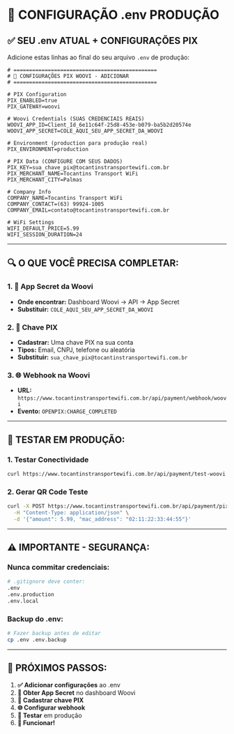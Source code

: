 # 🚀 CONFIGURAÇÃO .env PRODUÇÃO

## ✅ **SEU .env ATUAL + CONFIGURAÇÕES PIX**

Adicione estas linhas ao final do seu arquivo `.env` de produção:

```env
# ==============================================
# 🚀 CONFIGURAÇÕES PIX WOOVI - ADICIONAR
# ==============================================

# PIX Configuration
PIX_ENABLED=true
PIX_GATEWAY=woovi

# Woovi Credentials (SUAS CREDENCIAIS REAIS)
WOOVI_APP_ID=Client_Id_6e11c64f-25d8-453e-b079-ba5b2d20574e
WOOVI_APP_SECRET=COLE_AQUI_SEU_APP_SECRET_DA_WOOVI

# Environment (production para produção real)
PIX_ENVIRONMENT=production

# PIX Data (CONFIGURE COM SEUS DADOS)
PIX_KEY=sua_chave_pix@tocantinstransportewifi.com.br
PIX_MERCHANT_NAME=Tocantins Transport WiFi
PIX_MERCHANT_CITY=Palmas

# Company Info
COMPANY_NAME=Tocantins Transport WiFi
COMPANY_CONTACT=(63) 99924-1005
COMPANY_EMAIL=contato@tocantinstransportewifi.com.br

# WiFi Settings
WIFI_DEFAULT_PRICE=5.99
WIFI_SESSION_DURATION=24
```

---

## 🔍 **O QUE VOCÊ PRECISA COMPLETAR:**

### **1. 🔑 App Secret da Woovi**
- **Onde encontrar:** Dashboard Woovi → API → App Secret
- **Substituir:** `COLE_AQUI_SEU_APP_SECRET_DA_WOOVI`

### **2. 🏦 Chave PIX**
- **Cadastrar:** Uma chave PIX na sua conta
- **Tipos:** Email, CNPJ, telefone ou aleatória
- **Substituir:** `sua_chave_pix@tocantinstransportewifi.com.br`

### **3. 🌐 Webhook na Woovi**
- **URL:** `https://www.tocantinstransportewifi.com.br/api/payment/webhook/woovi`
- **Evento:** `OPENPIX:CHARGE_COMPLETED`

---

## 🧪 **TESTAR EM PRODUÇÃO:**

### **1. Testar Conectividade**
```bash
curl https://www.tocantinstransportewifi.com.br/api/payment/test-woovi
```

### **2. Gerar QR Code Teste**
```bash
curl -X POST https://www.tocantinstransportewifi.com.br/api/payment/pix \
  -H "Content-Type: application/json" \
  -d '{"amount": 5.99, "mac_address": "02:11:22:33:44:55"}'
```

---

## ⚠️ **IMPORTANTE - SEGURANÇA:**

### **Nunca commitar credenciais:**
```bash
# .gitignore deve conter:
.env
.env.production
.env.local
```

### **Backup do .env:**
```bash
# Fazer backup antes de editar
cp .env .env.backup
```

---

## 🚀 **PRÓXIMOS PASSOS:**

1. **✅ Adicionar configurações** ao .env
2. **🔑 Obter App Secret** no dashboard Woovi
3. **🏦 Cadastrar chave PIX**
4. **🌐 Configurar webhook**
5. **🧪 Testar** em produção
6. **🎉 Funcionar!**
